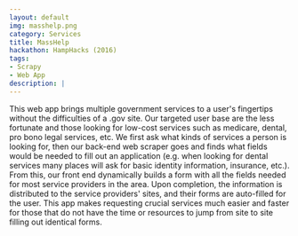 ```yaml
---
layout: default
img: masshelp.png
category: Services
title: MassHelp
hackathon: HampHacks (2016)
tags:
- Scrapy
- Web App
description: |
---
```

This web app brings multiple government services to a user's fingertips without the difficulties of a .gov site.  Our targeted user base are the less fortunate and those looking for low-cost services such as medicare, dental, pro bono legal services, etc.  We first ask what kinds of services a person is looking for, then our back-end web scraper goes and finds what fields would be needed to fill out an application (e.g. when looking for dental services many places will ask for basic identity information, insurance, etc.).  From this, our front end dynamically builds a form with all the fields needed for most service providers in the area.  Upon completion, the information is distributed to the service providers' sites, and their forms are auto-filled for the user.  This app makes requesting crucial services much easier and faster for those that do not have the time or resources to jump from site to site filling out identical forms.